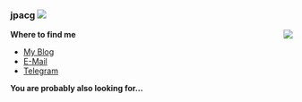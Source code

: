 ### jpacg ![](https://visitor-badge.laobi.icu/badge?page_id=jpacg.readme)

<img src="https://github-readme-stats.vercel.app/api?username=jpacg&show_icons=true&hide_border=true" align="right">

**Where to find me**

- [My Blog](https://jpacg.me)
- [E-Mail](mailto:ijpacg_at_gmail_dot_com)
- [Telegram](https://t.me/jpacg)

**You are probably also looking for...**

